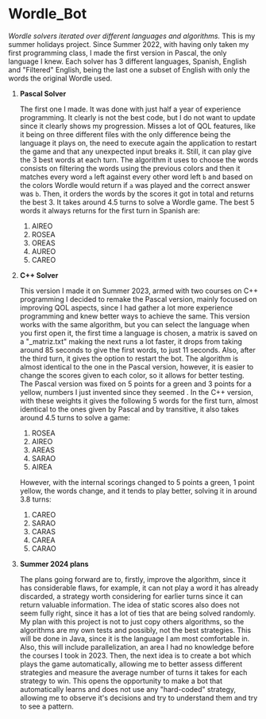 ﻿# Wordle_Bot
 *Wordle solvers iterated over different languages and algorithms.*
This is my summer holidays project. Since Summer 2022, with having only taken my first programming class, I made the first version in Pascal, the only language I knew.
Each solver has 3 different languages, Spanish, English and "Filtered" English, being the last one a subset of English with only the words the original Wordle used.
 

 1. **Pascal Solver**

    The first one I made. It was done with just half a year of experience programming. It clearly is not the best code, but I do not want to update since it clearly shows my progression. Misses a lot of QOL features, like it being on three different files with the only difference being the language it plays on, the need to execute again the application to restart the game and that any unexpected input breaks it. Still, it can play give the 3 best words at each turn. 
    The algorithm it uses to choose the words consists on filtering the words using the previous colors and then it matches every word `a` left against every other word left `b` and based on the colors Wordle would return if `a` was played and the correct answer was `b`. Then, it orders the words by the scores it got in total and returns the best 3. It takes around 4.5 turns to solve a Wordle game.
    The best 5 words it always returns for the first turn in Spanish are:

    1. AIREO
    2. ROSEA
    3. OREAS
    4. AUREO
    5. CAREO
	 
2. **C++ Solver**

    This version I made it on Summer 2023, armed with two courses on C++ programming I decided to remake the Pascal version, mainly focused on improving QOL aspects, since I had gather a lot more experience programming and knew better ways to achieve the same. This version works with the same algorithm, but you can select the language when you first open it, the first time a language is chosen, a matrix is saved on a "<language>_matriz.txt" making the next runs a lot faster, it drops from taking around 85 seconds to give the first words, to just 11 seconds. Also, after the third turn, it gives the option to restart the bot.
    The algorithm is almost identical to the one in the Pascal version, however, it is easier to change the scores given to each color, so it allows for better testing. The Pascal version was fixed on 5 points for a green and 3 points for a yellow, numbers I just invented since they seemed . In the C++ version, with these weights it gives the following 5 words for the first turn, almost identical to the ones given by Pascal and by transitive, it also takes around 4.5 turns to solve a game:

 	1. ROSEA
    2. AIREO
    3. AREAS
    4. SARAO
    5. AIREA

    However, with the internal scorings changed to 5 points a green, 1 point yellow, the words change, and it tends to play better, solving it in around 3.8 turns:

    1. CAREO
    2. SARAO
    3. CARAS
    4. CAREA
    5. CARAO
 
3. **Summer 2024 plans**

    The plans going forward are to, firstly, improve the algorithm, since it has considerable flaws, for example, it can not play a word it has already discarded, a strategy worth considering for earlier turns since it can return valuable information. The idea of static scores also does not seem fully right, since it has a lot of ties that are being solved randomly. My plan with this project is not to just copy others algorithms, so the algorithms are my own tests and possibly, not the best strategies. This will be done in Java, since it is the language I am most comfortable in. Also, this will include parallelization, an area I had no knowledge before the courses I took in 2023. Then, the next idea is to create a bot which plays the game automatically, allowing me to better assess different strategies and measure the average number of turns it takes for each strategy to win.
    This opens the opportunity to make a bot that automatically learns and does not use any "hard-coded" strategy, allowing me  to observe it's decisions and try to understand them and try to see a pattern.
		






	 




